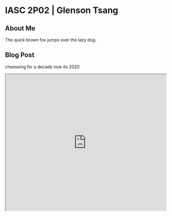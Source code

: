 # IASC 2P02 | Glenson Tsang

## About Me

The quick brown fox jumps over the lazy dog.


## Blog Post

cheeseing for a decade now its 2020

<!--	Exported from Voyant Tools (voyant-tools.org).
The iframe src attribute below uses a relative protocol to better function with both
http and https sites, but if you're embedding this into a local web page (file protocol)
you should add an explicit protocol (https if you're using voyant-tools.org, otherwise
it depends on this server.
Feel free to change the height and width values or other styling below: -->
<iframe style='width: 530px; height: 451px;' src='https://voyant-tools.org/tool/Trends/?query=humanities&query=time&corpus=3ba70afe2d480bb9251e962e0e1c105c'></iframe>
